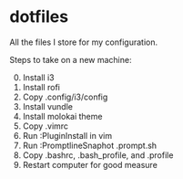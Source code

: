 dotfiles
========

All the files I store for my configuration.

Steps to take on a new machine:

0. Install i3
0. Install rofi
0. Copy .config/i3/config
0. Install vundle
0. Install molokai theme
0. Copy .vimrc
0. Run :PluginInstall in vim
0. Run :PromptlineSnaphot .prompt.sh
0. Copy .bashrc, .bash_profile, and .profile
0. Restart computer for good measure
